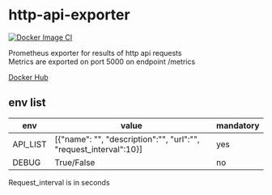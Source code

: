 # http-api-exporter
[![Docker Image CI](https://github.com/Yuzukiko/http-api-exporter/actions/workflows/docker-image.yml/badge.svg)](https://github.com/Yuzukiko/http-api-exporter/actions/workflows/docker-image.yml)

Prometheus exporter for results of http api requests\
Metrics are exported on port 5000 on endpoint /metrics

[Docker Hub](https://hub.docker.com/repository/docker/yuzukiko/http-api-exporter)

## env list
| env      | value                                                             | mandatory |
|----------|-------------------------------------------------------------------|-----------|
| API_LIST | [{"name": "", "description":"", "url":"", "request_interval":10}] | yes       |
| DEBUG    | True/False                                                        | no        |

Request_interval is in seconds
